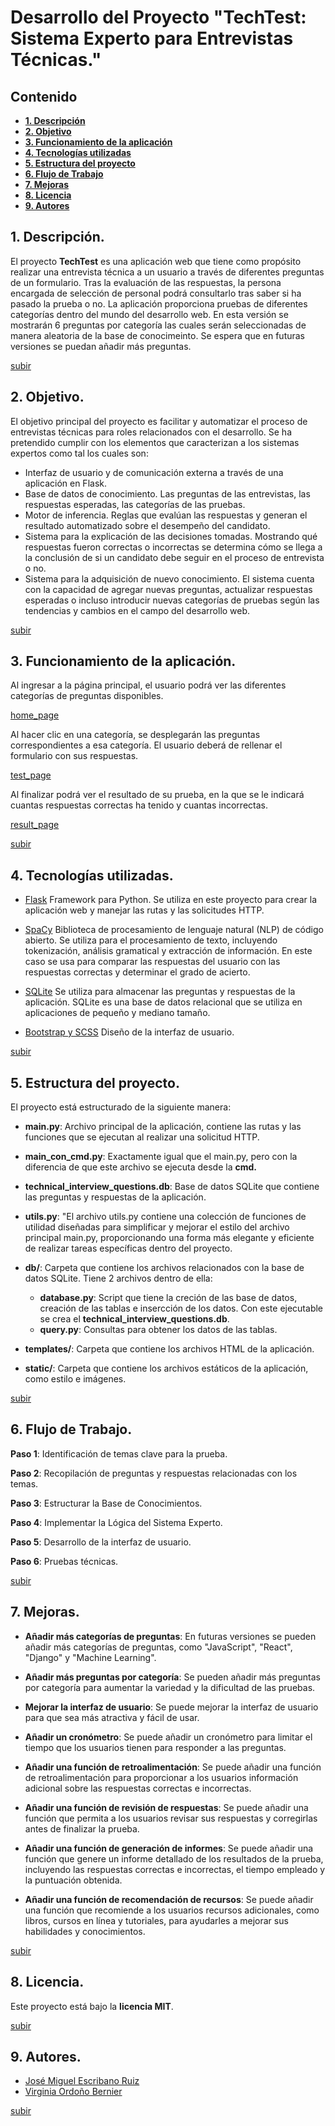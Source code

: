 # Desarrollo del Proyecto "TechTest: Sistema Experto para Entrevistas Técnicas."

## Contenido

- **[1. Descripción](#1-descripción)**
- **[2. Objetivo](#2-objetivo)**
- **[3. Funcionamiento de la aplicación](#3-funcionamiento-de-la-aplicación)**
- **[4. Tecnologías utilizadas](#4-tecnologías-utilizadas)**
- **[5. Estructura del proyecto](#5-estructura-del-proyecto)**
- **[6. Flujo de Trabajo](#6-flujo-de-trabajo)**
- **[7. Mejoras](#8mejoras)**
- **[8. Licencia](#9-licencia)**
- **[9. Autores](#10-autores)**

## 1. Descripción.

El proyecto **TechTest** es una aplicación web que tiene como propósito realizar una entrevista técnica a un usuario a través de diferentes preguntas de un formulario. Tras la evaluación de las respuestas, la persona encargada de selección de personal podrá consultarlo tras saber si ha pasado la prueba o no. 
La aplicación proporciona pruebas de diferentes categorías dentro del mundo del desarrollo web. En esta versión se mostrarán 6 preguntas por categoría las cuales serán seleccionadas de manera aleatoria de la base de conocimeinto. Se espera que en futuras versiones se puedan añadir más preguntas. 

[subir](#contenido)

## 2. Objetivo.

El objetivo principal del proyecto es facilitar y automatizar el proceso de entrevistas técnicas para roles relacionados con el desarrollo. Se ha pretendido cumplir con los elementos que caracterizan a los sistemas expertos como tal los cuales son:
- Interfaz de usuario y de comunicación externa a través de una aplicación en Flask.
- Base de datos de conocimiento. Las preguntas de las entrevistas, las respuestas esperadas, las categorías de las pruebas. 
- Motor de inferencia. Reglas que evalúan las respuestas y generan el resultado automatizado sobre el desempeño del candidato.
- Sistema para la explicación de las decisiones tomadas. Mostrando qué respuestas fueron correctas o incorrectas se determina cómo se llega a la conclusión de si un candidato debe seguir en el proceso de entrevista o no.
- Sistema para la adquisición de nuevo conocimiento. El sistema cuenta con la capacidad de agregar nuevas preguntas, actualizar respuestas esperadas o incluso introducir nuevas categorías de pruebas según las tendencias y cambios en el campo del desarrollo web. 

[subir](#contenido)

## 3. Funcionamiento de la aplicación.

Al ingresar a la página principal, el usuario podrá ver las diferentes categorías de preguntas disponibles.

[home_page]("./static/img/home_page.png")

Al hacer clic en una categoría, se desplegarán las preguntas correspondientes a esa categoría. El usuario deberá de rellenar el formulario con sus respuestas.

[test_page]("./static/img/test_page.png")

Al finalizar podrá ver el resultado de su prueba, en la que se le indicará cuantas respuestas correctas ha tenido y cuantas incorrectas.

[result_page]("./static/img/result_page.png")

[subir](#contenido)

## 4. Tecnologías utilizadas.

- [Flask](https://flask.palletsprojects.com/en/3.0.x/)
Framework para Python. Se utiliza en este proyecto para crear la aplicación web y manejar las rutas y las solicitudes HTTP.

- [SpaCy](https://spacy.io)
Biblioteca de procesamiento de lenguaje natural (NLP) de código abierto. Se utiliza para el procesamiento de texto, incluyendo tokenización, análisis gramatical y extracción de información. En este caso se usa para comparar las respuestas del usuario con las respuestas correctas y determinar el grado de acierto.

- [SQLite](https://www.sqlite.org/index.html)
Se utiliza para almacenar las preguntas y respuestas de la aplicación. SQLite es una base de datos relacional que se utiliza en aplicaciones de pequeño y mediano tamaño.

- [Bootstrap y SCSS](https://getbootstrap.com)
Diseño de la interfaz de usuario.

[subir](#contenido)

## 5. Estructura del proyecto.

El proyecto está estructurado de la siguiente manera:

- **main.py**: Archivo principal de la aplicación, contiene las rutas y las funciones que se ejecutan al realizar una solicitud HTTP.
  
- **main_con_cmd.py**: Exactamente igual que el main.py, pero con la diferencia de que este archivo se ejecuta desde la **cmd.**

- **technical_interview_questions.db**: Base de datos SQLite que contiene las preguntas y respuestas de la aplicación.
  
- **utils.py**: "El archivo utils.py contiene una colección de funciones de utilidad diseñadas para simplificar y mejorar el estilo del archivo principal main.py, proporcionando una forma más elegante y eficiente de realizar tareas específicas dentro del proyecto.
  
- **db/**: Carpeta que contiene los archivos relacionados con la base de datos SQLite. Tiene 2 archivos dentro de ella:
  
  - **database.py**: Script que tiene la creción de las base de datos, creación de las tablas e insercción de los datos. Con este ejecutable se crea el **technical_interview_questions.db**.
  - **query.py**: Consultas para obtener los datos de las tablas.
  
- **templates/**: Carpeta que contiene los archivos HTML de la aplicación.
  
- **static/**: Carpeta que contiene los archivos estáticos de la aplicación, como estilo e imágenes.

[subir](#contenido)

## 6. Flujo de Trabajo. 

__Paso 1__: Identificación de temas clave para la prueba.

__Paso 2__: Recopilación de preguntas y respuestas relacionadas con los temas.

__Paso 3__: Estructurar la Base de Conocimientos.

__Paso 4__: Implementar la Lógica del Sistema Experto.

__Paso 5__: Desarrollo de la interfaz de usuario.

__Paso 6__: Pruebas técnicas.


[subir](#contenido)


## 7. Mejoras.

- **Añadir más categorías de preguntas**: En futuras versiones se pueden añadir más categorías de preguntas, como "JavaScript", "React", "Django" y "Machine Learning".
  
- **Añadir más preguntas por categoría**: Se pueden añadir más preguntas por categoría para aumentar la variedad y la dificultad de las pruebas.
  
- **Mejorar la interfaz de usuario**: Se puede mejorar la interfaz de usuario para que sea más atractiva y fácil de usar.
  
- **Añadir un cronómetro**: Se puede añadir un cronómetro para limitar el tiempo que los usuarios tienen para responder a las preguntas.
    
- **Añadir una función de retroalimentación**: Se puede añadir una función de retroalimentación para proporcionar a los usuarios información adicional sobre las respuestas correctas e incorrectas.
  
- **Añadir una función de revisión de respuestas**: Se puede añadir una función que permita a los usuarios revisar sus respuestas y corregirlas antes de finalizar la prueba.
  
- **Añadir una función de generación de informes**: Se puede añadir una función que genere un informe detallado de los resultados de la prueba, incluyendo las respuestas correctas e incorrectas, el tiempo empleado y la puntuación obtenida.
  
- **Añadir una función de recomendación de recursos**: Se puede añadir una función que recomiende a los usuarios recursos adicionales, como libros, cursos en línea y tutoriales, para ayudarles a mejorar sus habilidades y conocimientos.

[subir](#contenido)

## 8. Licencia.

Este proyecto está bajo la **licencia MIT**.

[subir](#contenido)

## 9. Autores.

- [José Miguel Escribano Ruiz](https://github.com/JMER15)
- [Virginia Ordoño Bernier](https://github.com/viorbe20)

[subir](#contenido)